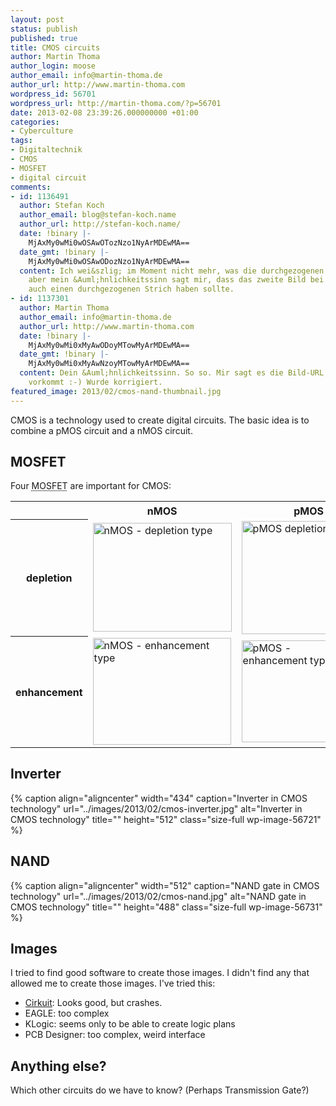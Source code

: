 ```yaml
---
layout: post
status: publish
published: true
title: CMOS circuits
author: Martin Thoma
author_login: moose
author_email: info@martin-thoma.de
author_url: http://www.martin-thoma.com
wordpress_id: 56701
wordpress_url: http://martin-thoma.com/?p=56701
date: 2013-02-08 23:39:26.000000000 +01:00
categories:
- Cyberculture
tags:
- Digitaltechnik
- CMOS
- MOSFET
- digital circuit
comments:
- id: 1136491
  author: Stefan Koch
  author_email: blog@stefan-koch.name
  author_url: http://stefan-koch.name/
  date: !binary |-
    MjAxMy0wMi0wOSAwOTozNzo1NyArMDEwMA==
  date_gmt: !binary |-
    MjAxMy0wMi0wOSAwODozNzo1NyArMDEwMA==
  content: Ich wei&szlig; im Moment nicht mehr, was die durchgezogenen Linien waren,
    aber mein &Auml;hnlichkeitssinn sagt mir, dass das zweite Bild bei "depletion"
    auch einen durchgezogenen Strich haben sollte.
- id: 1137301
  author: Martin Thoma
  author_email: info@martin-thoma.de
  author_url: http://www.martin-thoma.com
  date: !binary |-
    MjAxMy0wMi0xMyAwODoyMTowMyArMDEwMA==
  date_gmt: !binary |-
    MjAxMy0wMi0xMyAwNzoyMTowMyArMDEwMA==
  content: Dein &Auml;hnlichkeitssinn. So so. Mir sagt es die Bild-URL, die zwei mal
    vorkommt :-) Wurde korrigiert.
featured_image: 2013/02/cmos-nand-thumbnail.jpg
---
```

CMOS is a technology used to create digital circuits. The basic idea is to combine a pMOS circuit and a nMOS circuit.

<h2>MOSFET</h2>
Four <abbr title="metal&ndash;oxide&ndash;semiconductor field-effect transistor">MOSFET</abbr> are important for CMOS:

<table>
<tr>
  <th>&nbsp;</th>
  <th>nMOS</th>
  <th>pMOS</th>
</tr>
<tr>
<th>depletion</th>
  <td><a href="http://martin-thoma.com/wp-content/uploads/2013/02/nmos-selbstsleitend.jpg"><img src="http://martin-thoma.com/wp-content/uploads/2013/02/nmos-selbstsleitend.jpg" alt="nMOS - depletion type" width="222" height="174" class="size-full wp-image-56741" /></a></td>
  <td><a href="http://martin-thoma.com/wp-content/uploads/2013/02/pmos-selbstsleitend.jpg"><img src="http://martin-thoma.com/wp-content/uploads/2013/02/pmos-selbstsleitend.jpg" alt="pMOS depletion" width="215" height="181" class="size-full wp-image-56761" /></a></td>
</tr>
<tr>
<th>enhancement</th>
  <td><a href="http://martin-thoma.com/wp-content/uploads/2013/02/nmos-selbstsperrend.jpg"><img src="http://martin-thoma.com/wp-content/uploads/2013/02/nmos-selbstsperrend.jpg" alt="nMOS - enhancement type" width="221" height="171" class="size-full wp-image-56751" /></td>
  <td><a href="http://martin-thoma.com/wp-content/uploads/2013/02/pmos-selbstsperrend.jpg"><img src="http://martin-thoma.com/wp-content/uploads/2013/02/pmos-selbstsperrend.jpg" alt="pMOS - enhancement type" width="181" height="163" class="size-full wp-image-56771" /></a></td>
</tr>
</table>

<h2>Inverter</h2>
{% caption align="aligncenter" width="434" caption="Inverter in CMOS technology" url="../images/2013/02/cmos-inverter.jpg" alt="Inverter in CMOS technology" title="" height="512" class="size-full wp-image-56721" %}

<h2>NAND</h2>
{% caption align="aligncenter" width="512" caption="NAND gate in CMOS technology" url="../images/2013/02/cmos-nand.jpg" alt="NAND gate in CMOS technology" title="" height="488" class="size-full wp-image-56731" %}

<h2>Images</h2>
I tried to find good software to create those images. I didn't find any that allowed me to create those images. I've tried this:

<ul>
  <li><a href="http://wwwu.uni-klu.ac.at/magostin/cirkuit.html">Cirkuit</a>: Looks good, but crashes.</li>
  <li>EAGLE: too complex</li>
  <li>KLogic: seems only to be able to create logic plans</li>
  <li>PCB Designer: too complex, weird interface</li>
</ul>

<h2>Anything else?</h2>
Which other circuits do we have to know? (Perhaps Transmission Gate?)
